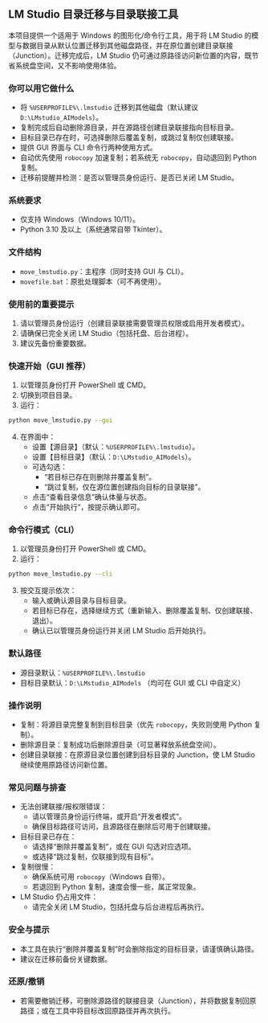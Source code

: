 ## LM Studio 目录迁移与目录联接工具

本项目提供一个适用于 Windows 的图形化/命令行工具，用于将 LM Studio 的模型与数据目录从默认位置迁移到其他磁盘路径，并在原位置创建目录联接（Junction）。迁移完成后，LM Studio 仍可通过原路径访问新位置的内容，既节省系统盘空间，又不影响使用体验。

### 你可以用它做什么
- 将 `%USERPROFILE%\.lmstudio` 迁移到其他磁盘（默认建议 `D:\LMstudio_AIModels`）。
- 复制完成后自动删除源目录，并在源路径创建目录联接指向目标目录。
- 目标目录已存在时，可选择删除后覆盖复制，或跳过复制仅创建联接。
- 提供 GUI 界面与 CLI 命令行两种使用方式。
- 自动优先使用 `robocopy` 加速复制；若系统无 `robocopy`，自动退回到 Python 复制。
- 迁移前提醒并检测：是否以管理员身份运行、是否已关闭 LM Studio。

### 系统要求
- 仅支持 Windows（Windows 10/11）。
- Python 3.10 及以上（系统通常自带 Tkinter）。

### 文件结构
- `move_lmstudio.py`：主程序（同时支持 GUI 与 CLI）。
- `movefile.bat`：原批处理脚本（可不再使用）。

### 使用前的重要提示
1) 请以管理员身份运行（创建目录联接需要管理员权限或启用开发者模式）。
2) 请确保已完全关闭 LM Studio（包括托盘、后台进程）。
3) 建议先备份重要数据。

### 快速开始（GUI 推荐）
1. 以管理员身份打开 PowerShell 或 CMD。
2. 切换到项目目录。
3. 运行：
```bash
python move_lmstudio.py --gui
```
4. 在界面中：
   - 设置【源目录】（默认：`%USERPROFILE%\.lmstudio`）。
   - 设置【目标目录】（默认：`D:\LMstudio_AIModels`）。
   - 可选勾选：
     - “若目标已存在则删除并覆盖复制”。
     - “跳过复制，仅在源位置创建指向目标的目录联接”。
   - 点击“查看目录信息”确认体量与状态。
   - 点击“开始执行”，按提示确认即可。

### 命令行模式（CLI）
1. 以管理员身份打开 PowerShell 或 CMD。
2. 运行：
```bash
python move_lmstudio.py --cli
```
3. 按交互提示依次：
   - 输入或确认源目录与目标目录。
   - 若目标已存在，选择继续方式（重新输入、删除覆盖复制、仅创建联接、退出）。
   - 确认已以管理员身份运行并关闭 LM Studio 后开始执行。

### 默认路径
- 源目录默认：`%USERPROFILE%\.lmstudio`
- 目标目录默认：`D:\LMstudio_AIModels`
（均可在 GUI 或 CLI 中自定义）

### 操作说明
- 复制：将源目录完整复制到目标目录（优先 `robocopy`，失败则使用 Python 复制）。
- 删除源目录：复制成功后删除源目录（可显著释放系统盘空间）。
- 创建目录联接：在原源目录位置创建到目标目录的 Junction，使 LM Studio 继续使用原路径访问新位置。

### 常见问题与排查
- 无法创建联接/报权限错误：
  - 请以管理员身份运行终端，或开启“开发者模式”。
  - 确保目标路径可访问，且源路径在删除后可用于创建联接。
- 目标目录已存在：
  - 请选择“删除并覆盖复制”，或在 GUI 勾选对应选项。
  - 或选择“跳过复制，仅联接到现有目标”。
- 复制很慢：
  - 确保系统可用 `robocopy`（Windows 自带）。
  - 若退回到 Python 复制，速度会慢一些，属正常现象。
- LM Studio 仍占用文件：
  - 请完全关闭 LM Studio，包括托盘与后台进程后再执行。

### 安全与提示
- 本工具在执行“删除并覆盖复制”时会删除指定的目标目录，请谨慎确认路径。
- 建议在迁移前备份关键数据。

### 还原/撤销
- 若需要撤销迁移，可删除源路径的联接目录（Junction），并将数据复制回原路径；或在工具中将目标改回原路径并再次执行。




